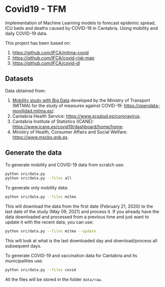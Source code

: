 Covid19 - TFM
===========
Implementation of Machine Learning models to forecast epidemic spread, ICU beds and deaths caused by COVID-19 in
Cantabria. Using mobility and daily COVID-19 data.

This project has been based on:
1. https://github.com/IFCA/mitma-covid
2. https://github.com/IFCA/covid-risk-map
3. https://github.com/IFCA/covid-dl

[comment]: <> (4. https://github.com/saul-torres/covid_cantabria)

[comment]: <> (5. https://github.com/midudev/covid-vacuna)

[comment]: <> (   https://github.com/midudev/covid-vacuna/blob/main/scripts/download-covid-vaccine-today-status.js)

## Datasets
Data obtained from:
1. [Mobility study with Big Data](https://www.mitma.gob.es/ministerio/covid-19/evolucion-movilidad-big-data)
   developed by the Ministry of Transport (MITMA) for the study of measures against COVID-19:
   https://opendata-movilidad.mitma.es/.
2. Cantabria Health Service: https://www.scsalud.es/coronavirus.
3. Cantabria Institute of Statistics (ICANE):
   https://www.icane.es/covid19/dashboard/home/home.
4. Ministry of Health, Consumer Affairs and Social Welfare: https://www.mscbs.gob.es.

## Generate the data

To generate mobility and COVID-19 data from scratch use:
```bash
python src/data.py
python src/data.py --files all
```
To generate only mobility data:
```bash
python src/data.py --files mitma
```
This will download the data from the first date (February 21, 2020) to the last date of the study (May 09, 2021) and process it. If you already have the data downloaded and processed from a previous time and just want to update it with the recent data, you can use:
```bash
python src/data.py --files mitma --update
```
This will look at what is the last downloaded day and download/process all subsequent days.

To generate COVID-19 and vaccination data for Cantabria and its municipalities use:
```bash
python src/data.py --files covid
```
All the files will be stored in the folder ``data/raw``.
